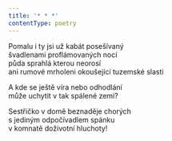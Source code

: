 ```yaml
---
title: '* * *'
contentType: poetry
---
```


<section>

Pomalu i ty jsi už kabát posešívaný  
švadlenami proflámovaných nocí  
půda sprahlá kterou neorosí  
ani rumové mrholeni okoušející tuzemské slasti

A kde se ještě víra nebo odhodlání  
může uchytit v tak spálené zemi?

Sestřičko v domě beznaděje chorých  
s jediným odpočívadlem spánku  
v komnatě doživotní hluchoty!

</section>
